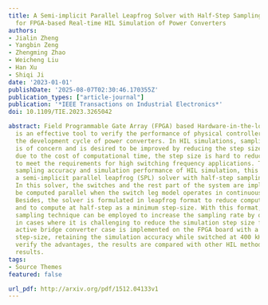 ```yaml
---
title: A Semi-implicit Parallel Leapfrog Solver with Half-Step Sampling Technique
  for FPGA-based Real-time HIL Simulation of Power Converters
authors:
- Jialin Zheng
- Yangbin Zeng
- Zhengming Zhao
- Weicheng Liu
- Han Xu
- Shiqi Ji
date: '2023-01-01'
publishDate: '2025-08-07T02:30:46.170355Z'
publication_types: ["article-journal"]
publication: '*IEEE Transactions on Industrial Electronics*'
doi: 10.1109/TIE.2023.3265042

abstract: Field Programmable Gate Array (FPGA) based Hardware-in-the-loop (HIL) simulation
  is an effective tool to verify the performance of physical controllers and shorten
  the development cycle of power converters. In HIL simulations, sampling accuracy
  is of concern and is desired to be improved by reducing the step size. However,
  due to the cost of computational time, the step size is hard to reduce indefinitely
  to meet the requirements for high switching frequency applications. To improve the
  sampling accuracy and simulation performance of HIL simulation, this paper proposes
  a semi-implicit parallel leapfrog (SPL) solver with half-step sampling technique.
  In this solver, the switches and the rest part of the system are implemented to
  be computed parallel when the switch leg model operates in continuous current mode.
  Besides, the solver is formulated in leapfrog format to reduce computational costs
  and to compute at half-step as a minimum step-size. With this format, the half-step
  sampling technique can be employed to increase the sampling rate by onefold, even
  in cases where it is challenging to reduce the simulation step size further. A dual
  active bridge converter case is implemented on the FPGA board with a 12.5-ns sampling
  step-size, retaining the simulation accuracy while switched at 400 kHz. To further
  verify the advantages, the results are compared with other HIL method and experimental
  results.
tags:
- Source Themes
featured: false

url_pdf: http://arxiv.org/pdf/1512.04133v1
---
```

